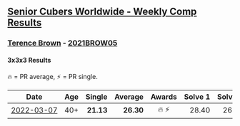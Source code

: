 <style>table {white-space: nowrap;}</style>
<link rel="stylesheet" type="text/css" href="/scw-comp/css/flags.css" />

## [Senior Cubers Worldwide - Weekly Comp Results](/scw-comp/results/)
### [Terence Brown](README.md) - [2021BROW05](https://www.worldcubeassociation.org/persons/2021BROW05?event=333)

#### 3x3x3 Results

<span style="white-space: nowrap;">🔥 = PR average</span>, <span style="white-space: nowrap;">⚡ = PR single</span>.

| Date | Age | Single | Average | Awards | Solve 1 | Solve 2 | Solve 3 | Solve 4 | Solve 5 | Video |
| :--: | :--: | --: | --: | :--: | --: | --: | --: | --: | --: | :-- |
| [2022-03-07](../../results/2022-03-07/333.md) | 40+ | **21.13** | **26.30** | 🔥 ⚡ | 28.40 | 26.27 | **21.13** | 34.55 | 24.24 | [Desktop](https://www.facebook.com/events/543808583529148/permalink/546318466611493) / [Mobile](https://m.facebook.com/events/543808583529148?view=permalink&id=546318466611493) |


<!-- Global site tag (gtag.js) - Google Analytics -->
<script async src="https://www.googletagmanager.com/gtag/js?id=UA-86348435-3"></script>
<script>window.dataLayer = window.dataLayer || []; function gtag() {dataLayer.push(arguments);} gtag('js', new Date()); gtag('config', 'UA-86348435-3');</script>
